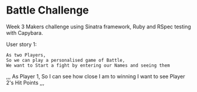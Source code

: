 # Battle Challenge

Week 3 Makers challenge using Sinatra framework, Ruby and RSpec testing with Capybara.

User story 1:

```
As two Players,
So we can play a personalised game of Battle,
We want to Start a fight by entering our Names and seeing them
```

,,,
As Player 1,
So I can see how close I am to winning
I want to see Player 2's Hit Points
,,,